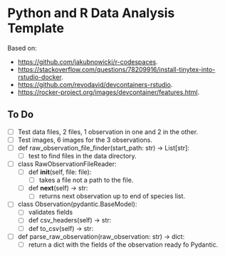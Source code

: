 # Python and R Data Analysis Template

Based on:

* <https://github.com/jakubnowicki/r-codespaces>.
* <https://stackoverflow.com/questions/78209916/install-tinytex-into-rstudio-docker>.
* <https://github.com/revodavid/devcontainers-rstudio>.
* <https://rocker-project.org/images/devcontainer/features.html>.

## To Do

- [ ] Test data files, 2 files, 1 observation in one and 2 in the other.
- [ ] Test images, 6 images for the 3 observations.
- [ ] def raw_observation_file_finder(start_path: str) -> List[str]:
  - [ ] test to find files in the data directory.
- [ ] class RawObservationFileReader:
  - [ ] def __init__(self, file: file):
    - [ ] takes a file not a path to the file.
  - [ ] def __next__(self) -> str:
    - [ ] returns next observation up to end of species list.
- [ ] class Observation(pydantic.BaseModel):
  - [ ] validates fields
  - [ ] def csv_headers(self) -> str:
  - [ ] def to_csv(self) -> str:
- [ ] def parse_raw_observation(raw_observation: str) -> dict:
  - [ ] return a dict with the fields of the observation ready fo Pydantic.
